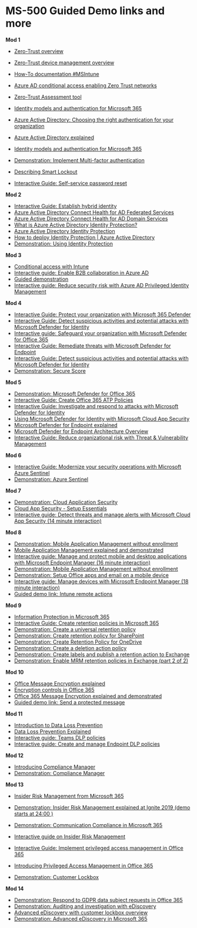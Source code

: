 # MS-500 Guided Demo links and more
**Mod 1**
* [Zero-Trust overview](aka.ms/zero-trust)
* [Zero-Trust device management overview](aka.ms/zero-trust-device)
* [How-To documentation #MSIntune](aka.ms/device-security-docs)
* [Azure AD conditional access enabling Zero Trust networks](https://youtu.be/XruceejcCKQ?list=PLXtHYVsvn_b8dbRbnL19GUPcBH1UQ7c4x)
* [Zero-Trust Assessment tool](https://info.microsoft.com/ww-landing-Zero-Trust-Assessment.html)
* [Identity models and authentication for Microsoft 365](https://www.microsoft.com/en-us/videoplayer/embed/RE2Pjwu)
* [Azure Active Directory: Choosing the right authentication for your organization](https://youtu.be/oPeKXefxEgg)
* [Azure Active Directory explained](https://youtu.be/6MSrkUDOqsE)
* [Identity models and authentication for Microsoft 365](https://www.microsoft.com/en-us/videoplayer/embed/RE2Pjwu)
* [Demonstration: Implement Multi-factor authentication](https://youtu.be/SN-J7L1na34)
* [Describing Smart Lockout](https://youtu.be/aeuFaG8ZJnY)

* [Interactive Guide: Self-service password reset](https://aka.ms/AA6xlpx)
 
**Mod 2**
* [Interactive Guide: Establish hybrid identity](https://www.microsoft.com/videoplayer/embed/RE44DnV)
* [Azure Active Directory Connect Health for AD Federated Services](https://youtu.be/-V0qIrNNKtU)
* [Azure Active Directory Connect Health for AD Domain Services](https://youtu.be/8btc5qHq9Ms)
* [What is Azure Active Directory Identity Protection?](https://youtu.be/1REQYdZ6364)
* [Azure Active Directory Identity Protection](https://youtu.be/zI3jn_G0_Ns)
* [How to deploy Identity Protection | Azure Active Directory](https://www.youtube.com/watch?v=zEsbbik-BTE)
* [Demonstration: Using Identity Protection](https://youtu.be/zvCMpkOwRPs)


**Mod 3**

* [Conditional access with Intune](https://aka.ms/AA6xdu0) 
* [Interactive guide: Enable B2B collaboration in Azure AD](https://aka.ms/AADandB2B)
* [Guided demonstration](https://aka.ms/AA6y80m)
* [Interactive guide: Reduce security risk with Azure AD Privileged Identity Management](https://www.microsoft.com/videoplayer/embed/RE44vAQ)

**Mod 4**

* [Interactive Guide: Protect your organization with Microsoft 365 Defender](https://aka.ms/M365Defender-InteractiveGuide)
* [Interactive Guide: Detect suspicious activities and potential attacks with Microsoft Defender for Identity](https://aka.ms/MSDefenderforIdentity-IG)
* [Interactive guide: Safeguard your organization with Microsoft Defender for Office 365](https://aka.ms/MSDO-IG)
* [Interactive Guide: Remediate threats with Microsoft Defender for Endpoint](https://aka.ms/MSDE-IG) 
* [Interactive Guide: Detect suspicious activities and potential attacks with Microsoft Defender for Identity](https://aka.ms/MSDefenderforIdentity-IG)
* [Demonstration: Secure Score](https://youtu.be/jzfpDJ9Kg-A)

**Mod 5**

* [Demonstration: Microsoft Defender for Office 365](https://youtu.be/idqTS6-_2t8)
* [Interactive Guide: Create Office 365 ATP Policies](https://www.microsoft.com/videoplayer/embed/RE44izH) 
* [Interactive Guide: Investigate and respond to attacks with Microsoft Defender for Identity](https://aka.ms/MSDI.IG)
* [Using Microsoft Defender for Identity with Microsoft Cloud App Security](https://docs.microsoft.com/en-us/defender-for-identity/mcas-integration)
* [Microsoft Defender for Endpoint explained](https://www.microsoft.com/en-us/videoplayer/embed/RE4wDob)
* [Microsoft Defender for Endpoint Architecture Overview](https://www.microsoft.com/en-us/videoplayer/embed/RE4vnC4?rel=0)
* [Interactive Guide: Reduce organizational risk with Threat & Vulnerability Management](https://aka.ms/MSDE_TVM_IG) 

**Mod 6**

* [Interactive Guide: Modernize your security operations with Microsoft Azure Sentinel](https://aka.ms/AzureSentinel_SOC_InteractiveGuide)
* [Demonstration: Azure Sentinel](https://youtu.be/oiWInLYvnUk)

**Mod 7**

* [Demonstration: Cloud Application Security](https://youtu.be/ff4AR3GIR00)
* [Cloud App Security - Setup Essentials](https://youtu.be/RxW0bpXJd9A)
* [Interactive guide: Detect threats and manage alerts with Microsoft Cloud App Security (14 minute interaction)](https://aka.ms/ThreatsandAlertswithMCAS_InteractiveGuide)

**Mod 8**

* [Demonstration: Mobile Application Management without enrollment](https://youtu.be/c_1kVBXtoA0)
* [Mobile Application Management explained and demonstrated](https://youtu.be/y2ILNKwsaI0)
* [Interactive guide: Manage and protect mobile and desktop applications with Microsoft Endpoint Manager (16 minute interaction)](https://aka.ms/ManageProtectApps_InteractiveGuide)
* [Demonstration: Mobile Application Management without enrollment](https://youtu.be/c_1kVBXtoA0)
* [Demonstration: Setup Office apps and email on a mobile device](https://youtu.be/zm4pJLmX0j0)
* [Interactive guide: Manage devices with Microsoft Endpoint Manager (18 minute interaction)](https://aka.ms/ManageDevices_InteractiveGuide)
* [Guided demo link: Intune remote actions](https://aka.ms/AA6wt8u)

**Mod 9**

* [Information Protection in Microsoft 365](https://youtu.be/UI0p9xqMNfI?list=PLXtHYVsvn_b8dbRbnL19GUPcBH1UQ7c4x)
* [Interactive Guide: Create retention policies in Microsoft 365](https://www.microsoft.com/videoplayer/embed/RE44izI)
* [Demonstration: Create a universal retention policy](https://youtu.be/g_vXQRr0eEk)
* [Demonstration: Create retention policy for SharePoint](https://youtu.be/basH02hOKgI)
* [Demonstration: Create Retention Policy for OneDrive](https://youtu.be/-W4HwDj-qqM)
* [Demonstration: Create a deletion action policy](https://youtu.be/dBjg_ZKlv-c)
* [Demonstration: Create labels and publish a retention action to Exchange](https://youtu.be/b0q0jj1k0Cw)
* [Demonstration: Enable MRM retention policies in Exchange (part 2 of 2)](https://youtu.be/EQRjaiPPXvA)

**Mod 10**

* [Office Message Encryption explained](https://youtu.be/CQR0cG_iEUc?list=PLXtHYVsvn_b8dbRbnL19GUPcBH1UQ7c4x) 
* [Encryption controls in Office 365](https://youtu.be/KmfxCd5ublI) 
* [Office 365 Message Encryption explained and demonstrated](https://youtu.be/CQR0cG_iEUc)
* [Guided demo link: Send a protected message](https://aka.ms/AA6z9wb)

**Mod 11**

* [Introduction to Data Loss Prevention](https://youtu.be/8vVKQF9sf8E)
* [Data Loss Prevention Explained](https://youtu.be/v99ct-FW9TU)
* [Interactive guide: Teams DLP policies](https://aka.ms/teamsdlpinteractiveguide) 
* [Interactive guide:  Create and manage Endpoint DLP policies](https://aka.ms/endpointdlpinteractiveguide/) 

**Mod 12**
* [Introducing Compliance Manager](https://youtu.be/eSF39Oq8Xgs)
* [Demonstration: Compliance Manager](https://youtu.be/r1vs8NdSXKQ)

**Mod 13**

* [Insider Risk Management from Microsoft 365](https://youtu.be/LknpWWJloTE)
* [Demonstration: Insider Risk Management explained at Ignite 2019 (demo starts at 24:00 )](https://myignite.techcommunity.microsoft.com/sessions/81270?source=schedule)

* [Demonstration: Communication Compliance in Microsoft 365](https://www.youtube.com/watch?v=z33ji7a7Zho&feature=youtu.be)
* [Interactive guide on Insider Risk Management](https://aka.ms/insiderriskguide)
* [Interactive Guide: Implement privileged access management in Office 365](https://www.microsoft.com/videoplayer/embed/RE44lbp)
* [Introducing Privileged Access Management in Office 365](https://youtu.be/Mya2vkW_IcU)
* [Demonstration: Customer Lockbox](https://youtu.be/rpznIuTGrSA)

**Mod 14**

* [Demonstration: Respond to GDPR data subject requests in Office 365](https://youtu.be/K4wUALmSsOw)
* [Demonstration: Auditing and investigation with eDiscovery](https://youtu.be/IyUpP8L_xQM)
* [Advanced eDiscovery with customer lockbox overview](https://youtu.be/ss41uDIwuO0)
* [Demonstration: Advanced eDiscovery in Microsoft 365](https://youtu.be/-25S-Vz7u1Q)
